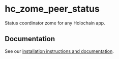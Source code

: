 # hc_zome_peer_status

Status coordinator zome for any Holochain app.

## Documentation

See our [installation instructions and documentation](https://holochain-open-dev.github.io/status).
